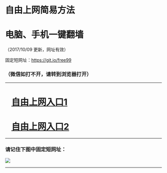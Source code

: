 ﻿# 自由上网简易方法

# 电脑、手机一键翻墙

（2017/10/09 更新，网址有效）

固定短网址：https://git.io/free99

### （微信如打不开，请转到浏览器打开）


***





# &nbsp;&nbsp; <a href="http://ft161515806.fwq-tz-1001.info/fwqtz01.html?t=100900112088 " target="_blank">自由上网入口1</a>
# &nbsp;&nbsp; <a href="http://ft1416721282.fwq-tz-1002.info/fwqtz02.html?t=100900125791 " target="_blank">自由上网入口2</a>
***

### 请记住下图中固定短网址：

<img src="https://s3-us-west-2.amazonaws.com/fwq-1001/yjfq-20170905okok.png" /> 


***

